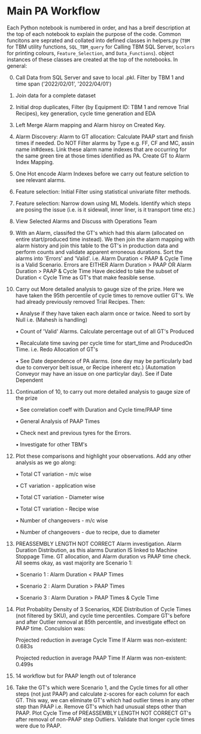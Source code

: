 # Main PA Workflow 
Each Python notebook is numbered in order, and has a breif description at the top of each notebook to explain the purpose of the code. Common funcitons are seprated and collated into defined classes in helpers.py (```TBM``` for TBM utility functions, ```SQL_TBM_query``` for Calling TBM SQL Server, ```bcolors``` for printing colours, ```Feature_Selection```, and ```Data_Functions```). object instances of these classes are created at the top of the notebooks. In general:

0. Call Data from SQL Server and save to local .pkl. Filter by TBM 1 and time span ('2022/02/01', '2022/04/01')
1. Join data for a complete dataset
2. Initial drop duplicates, Filter (by Equipment ID: TBM 1 and remove Trial Recipes), key generation, cycle time generation and EDA
3. Left Merge Alarm mapping and Alarm hisroy on Created Key.
4. Alarm Discovery: Alarm to GT allocation: Calculate PAAP start and finish times if needed. Do NOT Filter alarms by Type e.g.  FF, CF and MC, assin name in#dexes. Link these alarm name indexes that are occurring for the same green tire at those times identified as PA. Create GT to Alarm Index Mapping.
5. One Hot encode Alarm Indexes before we carry out feature selction to see relevant alarms.
6. Feature selection: Initial Filter using statistical univariate filter methods. 
7. Feature selection: Narrow down using ML Models. Identify which steps are posing the issue (i.e. is it sidewall, inner liner, is it transport time etc.)
8. View Selected Alarms and Discuss with Operations Team
9. With an Alarm, classifed the GT's which had this alarm (allocated on entire start/produced time instead). We then join the alarm mapping with alarm history and join this table to the GT's in production data and perform counts and validate apparent erroneous durations. Sort the alarms into 'Errors' and 'Valid'. i.e. Alarm Duration < PAAP & Cycle Time is a Valid Scenario. Errors are EITHER Alarm Duration > PAAP OR Alarm Duration > PAAP & Cycle Time
    Have decided to take the subset of Duration < Cycle Time as GT's that make feasible sense.
10. Carry out More detailed analysis to gauge size of the prize. Here we have taken the 95th percentile of cycle times to remove outlier GT's. We had already previously removed Trial Recipes. Then:

    •	Analyse if they have taken each alarm once or twice. Need to sort by Null i.e. (Mahesh is handling)

    •	Count of 'Valid' Alarms. Calculate percentage out of all GT's Produced 

    •	Recalculate time saving per cycle time for start_time and ProducedOn Time. i.e. Redo Allocation of GT's

    •	See Date dependence of PA alarms. (one day may be particularly bad due to converyor belt issue, or Recipe   inherent etc.) (Automation Conveyor may have an issue on one particylar day). See if Date Dependent

11. Continuation of 10, to carry out more detailed analysis to gauge size of the prize

    •	See correlation coeff with Duration and Cycle time/PAAP time

    •	General Analysis of PAAP Times

    •	Check next and previous tyres for the Errors.   

    •	Investigate for other TBM's

12.	Plot these comparisons and highlight your observations. Add any other analysis as we go along: 

    •	Total CT variation - m/c wise

    •	CT variation - application wise

    •	Total CT variation - Diameter wise

    •	Total CT variation - Recipe wise

    •	Number of changeovers - m/c wise 

    •	Number of changeovers - due to recipe, due to diameter

13. PREASSEMBLY LENGTH NOT CORRECT Alarm investigation. Alarm Duration Distribution, as this alarms Duration IS linked to Machine Stoppage Time. GT allocation, and Alarm duration vs PAAP time check. All seems okay, as vast majority are Scenario 1:

    • Scenario 1 : Alarm Duration < PAAP Times

    • Scenario 2 : Alarm Duration > PAAP Times 

    • Scenario 3 : Alarm Duration > PAAP Times & Cycle Time

14. Plot Probablity Density of 3 Scenarios, KDE Distribution of Cycle Times (not filtered by SKU), and cycle time percentiles. Compare GT's before and after Outlier removal at 85th percentile, and investigate effect on PAAP time. Conculsion was:

    Projected reduction in average Cycle Time If Alarm was non-existent: 0.683s

    Projected reduction in average PAAP Time If Alarm was non-existent: 0.499s
15. 14 workflow but for PAAP length out of tolerance
16. Take the GT's which were Scenario 1, and the Cycle times for all other steps (not just PAAP) and calculate z-scores for each column for each GT. This way, we can eliminate GT's which had outlier times in any other step than PAAP i.e. Remove GT's which had unusual steps other than PAAP. Plot Cycle Time of PREASSEMBLY LENGTH NOT CORRECT GT's after removal of non-PAAP step Outliers. Validate that longer cycle times were due to PAAP. 

